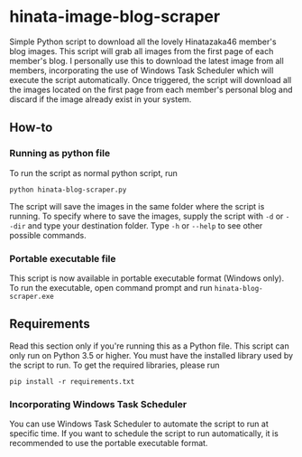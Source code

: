 # hinata-image-blog-scraper
Simple Python script to download all the lovely Hinatazaka46 member's blog images.
This script will grab all images from the first page of each member's blog. I personally use this to download the latest image from all members, incorporating the use of Windows Task Scheduler which will execute the script automatically. Once triggered, the script will download all the images located on the first page from each member's personal blog and discard if the image already exist in your system.
## How-to
### Running as python file
To run the script as normal python script, run
```
python hinata-blog-scraper.py
```
The script will save the images in the same folder where the script is running. To specify where to save the images, supply the script with `-d` or `--dir` and type your destination folder.
Type `-h` or `--help` to see other possible commands.
### Portable executable file
This script is now available in portable executable format (Windows only). To run the executable, open command prompt and run `hinata-blog-scraper.exe`
## Requirements
Read this section only if you're running this as a Python file.
This script can only run on Python 3.5 or higher. You must have the installed library used by the script to run.
To get the required libraries, please run
```
pip install -r requirements.txt
```
### Incorporating Windows Task Scheduler
You can use Windows Task Scheduler to automate the script to run at specific time. If you want to schedule the script to run automatically, it is recommended to use the portable executable format.